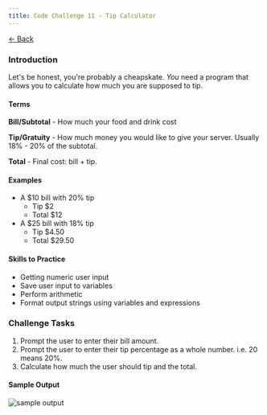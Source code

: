 ```yaml
---
title: Code Challenge 11 - Tip Calculator
---
```


[← Back](/challenges/)

### Introduction

Let's be honest, you're probably a cheapskate. *You* need a program that allows you to calculate how much you are supposed to tip.

#### Terms

**Bill/Subtotal** - How much your food and drink cost

**Tip/Gratuity** - How much money you would like to give your server. Usually 18% - 20% of the subtotal.

**Total** - Final cost: bill + tip.

#### Examples

- A $10 bill with 20% tip
    - Tip $2
    - Total $12
- A $25 bill with 18% tip
    - Tip $4.50
    - Total $29.50

#### Skills to Practice
- Getting numeric user input
- Save user input to variables
- Perform arithmetic
- Format output strings using variables and expressions

### Challenge Tasks
1. Prompt the user to enter their bill amount.
2. Prompt the user to enter their tip percentage as a whole number. i.e. 20 means 20%.
3. Calculate how much the user should tip and the total.

#### Sample Output

<img src="/assets/img/challenges/challenge-11-tip-calculator.gif" alt="sample output" title="sample output">